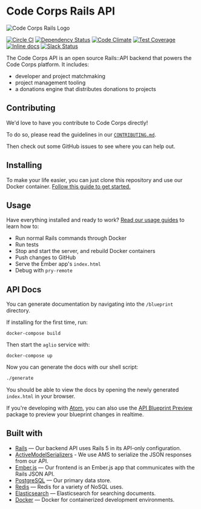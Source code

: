 # Code Corps Rails API

![Code Corps Rails Logo](https://d3pgew4wbk2vb1.cloudfront.net/images/github/code-corps-rails.png)

[![Circle CI](https://circleci.com/gh/code-corps/code-corps-api.svg?style=svg)](https://circleci.com/gh/code-corps/code-corps-api) [![Dependency Status](https://gemnasium.com/code-corps/code-corps-api.svg)](https://gemnasium.com/code-corps/code-corps-api) [![Code Climate](https://codeclimate.com/github/code-corps/code-corps-api/badges/gpa.svg)](https://codeclimate.com/github/code-corps/code-corps-api) [![Test Coverage](https://codeclimate.com/github/code-corps/code-corps-api/badges/coverage.svg)](https://codeclimate.com/github/code-corps/code-corps-api/coverage) [![Inline docs](http://inch-ci.org/github/code-corps/code-corps-api.svg?branch=develop)](http://inch-ci.org/github/code-corps/code-corps-api) [![Slack Status](http://slack.codecorps.org/badge.svg)](http://slack.codecorps.org)

The Code Corps API is an open source Rails::API backend that powers the Code Corps platform. It includes:

- developer and project matchmaking
- project management tooling
- a donations engine that distributes donations to projects

Contributing
------------

We'd love to have you contribute to Code Corps directly!

To do so, please read the guidelines in our [`CONTRIBUTING.md`](CONTRIBUTING.md).

Then check out some GitHub issues to see where you can help out.

## Installing

To make your life easier, you can just clone this repository and use our Docker container. [Follow this guide to get started.](docs/INSTALLING.md)

## Usage

Have everything installed and ready to work? [Read our usage guides](docs/USAGE.md) to learn how to:

- Run normal Rails commands through Docker
- Run tests
- Stop and start the server, and rebuild Docker containers
- Push changes to GitHub
- Serve the Ember app's `index.html`
- Debug with `pry-remote`

## API Docs

You can generate documentation by navigating into the `/blueprint` directory.

If installing for the first time, run:

```shell
docker-compose build
```

Then start the `aglio` service with:

```shell
docker-compose up
```

Now you can generate the docs with our shell script:

```bash
./generate
```

You should be able to view the docs by opening the newly generated `index.html` in your browser.

If you're developing with [Atom](https://atom.io/), you can also use the [API Blueprint Preview](https://atom.io/packages/api-blueprint-preview) package to preview your blueprint changes in realtime.

## Built with

- [Rails](http://edgeguides.rubyonrails.org/api_app.html) — Our backend API uses Rails 5 in its API-only configuration.
- [ActiveModelSerializers](https://github.com/rails-api/active_model_serializers) - We use AMS to serialize the JSON responses from our API.
- [Ember.js](https://github.com/emberjs/ember.js) — Our frontend is an Ember.js app that communicates with the Rails JSON API.
- [PostgreSQL](http://www.postgresql.org/) — Our primary data store.
- [Redis](http://redis.io/) — Redis for a variety of NoSQL uses.
- [Elasticsearch](https://www.elastic.co/products/elasticsearch) — Elasticsearch for searching documents.
- [Docker](https://www.docker.com) — Docker for containerized development environments.

